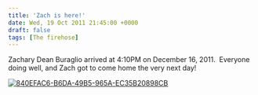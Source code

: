 ```yaml
---
title: 'Zach is here!'
date: Wed, 19 Oct 2011 21:45:00 +0000
draft: false
tags: [The firehose]
---
```


Zachary Dean Buraglio arrived at 4:10PM on December 16, 2011.  Everyone doing well, and Zach got to come home the very next day!  
  
[![840EFAC6-B6DA-49B5-965A-EC35B20898CB](http://farm7.static.flickr.com/6231/6261324675_dc76e46d21.jpg)](http://www.flickr.com/photos/buraglio/6261324675/ "840EFAC6-B6DA-49B5-965A-EC35B20898CB by buraglio, on Flickr")